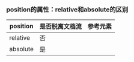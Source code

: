 ### position的属性：relative和absolute的区别
position | 是否脱离文档流 | 参考元素
--- | --- | ---
relative | 否 |
absolute | 是 |
